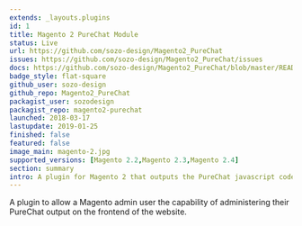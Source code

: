```yaml
---
extends: _layouts.plugins
id: 1
title: Magento 2 PureChat Module
status: Live
url: https://github.com/sozo-design/Magento2_PureChat
issues: https://github.com/sozo-design/Magento2_PureChat/issues
docs: https://github.com/sozo-design/Magento2_PureChat/blob/master/README.md
badge_style: flat-square
github_user: sozo-design
github_repo: Magento2_PureChat
packagist_user: sozodesign
packagist_repo: magento2-purechat
launched: 2018-03-17
lastupdate: 2019-01-25
finished: false
featured: false
image_main: magento-2.jpg
supported_versions: [Magento 2.2,Magento 2.3,Magento 2.4]
section: summary
intro: A plugin for Magento 2 that outputs the PureChat javascript code into the website
---
```


A plugin to allow a Magento admin user the capability of administering their PureChat output on the frontend of the website.


